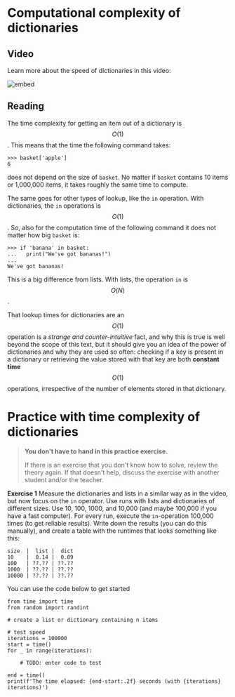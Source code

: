 # Computational complexity of dictionaries

## Video
Learn more about the speed of dictionaries in this video:

![embed](https://api.eu.kaltura.com/p/120/sp/12000/embedIframeJs/uiconf_id/23449960/partner_id/120?iframeembed=true&playerId=kaltura_player&entry_id=0_mjatxx9k&flashvars[streamerType]=auto&amp;flashvars[localizationCode]=en_US&amp;flashvars[leadWithHTML5]=true&amp;flashvars[sideBarContainer.plugin]=true&amp;flashvars[sideBarContainer.position]=left&amp;flashvars[sideBarContainer.clickToClose]=true&amp;flashvars[chapters.plugin]=true&amp;flashvars[chapters.layout]=vertical&amp;flashvars[chapters.thumbnailRotator]=false&amp;flashvars[streamSelector.plugin]=true&amp;flashvars[EmbedPlayer.SpinnerTarget]=videoHolder&amp;flashvars[dualScreen.plugin]=true&amp;flashvars[hotspots.plugin]=1&amp;flashvars[Kaltura.addCrossoriginToIframe]=true&amp;&wid=0_t24tqi37)

## Reading
The time complexity for getting an item out of a dictionary is $$O(1)$$. This means that the time the following command takes:  

    >>> basket['apple']
    6

does not depend on the size of `basket`. No matter if `basket` contains 10 items or 1,000,000 items, it takes roughly the same time to compute.

The same goes for other types of lookup, like the `in` operation. With dictionaries, the `in` operations is $$O(1)$$. So, also for the computation time of the following command it does not matter how big `basket` is:

    >>> if 'banana' in basket:
    ...   print("We've got bananas!")
    ...
    We've got bananas!

This is a big difference from lists. With lists, the operation `in` is $$O(N)$$.

That lookup times for dictionaries are an $$O(1)$$ operation is a *strange and counter-intuitive* fact, and why this is true is well beyond the scope of this text, but it should give you an idea of the power of
dictionaries and why they are used so often: checking if a key is present in a
dictionary or retrieving the value stored with that key are both **constant
time** $$O(1)$$ operations, irrespective of the number of elements
stored in that dictionary.


# Practice with time complexity of dictionaries
> **You don't have to hand in this practice exercise.**
> 
> If there is an exercise that you don't know how to solve, review the theory again. If that doesn't help, discuss the exercise with another student and/or the teacher.

**Exercise 1**
Measure the dictionaries and lists in a similar way as in the video, but now focus on the `in` operator. Use runs with lists and dictionaries of different sizes. Use 10, 100, 1000, and 10,000 (and maybe 100,000 if you have a fast computer). For every run, execute the `in`-operation 100,000 times (to get reliable results). Write down the results (you can do this manually), and create a table with the runtimes that looks something like this:

	size  |  list |  dict
	10    |  0.14 |  0.09
	100   | ??.?? | ??.??
	1000  | ??.?? | ??.??
	10000 | ??.?? | ??.??

You can use the code below to get started

	from time import time
	from random import randint

    # create a list or dictionary containing n items

	# test speed
	iterations = 100000
	start = time()
	for _ in range(iterations):

		# TODO: enter code to test

	end = time()
	print(f'The time elapsed: {end-start:.2f} seconds (with {iterations} iterations)')

